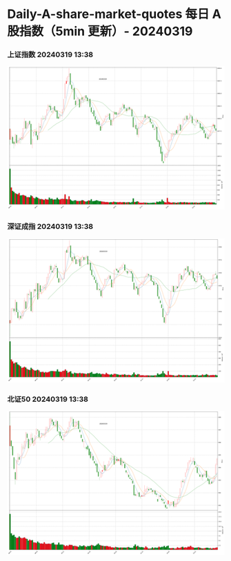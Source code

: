 
# Daily-A-share-market-quotes 每日 A 股指数（5min 更新）- 20240319

### 上证指数 20240319 13:38
![](./fig/2024/3/20240319-sh000001.png)

### 深证成指 20240319 13:38
![](./fig/2024/3/20240319-sz399001.png)

### 北证50 20240319 13:38
![](./fig/2024/3/20240319-bj899050.png)
